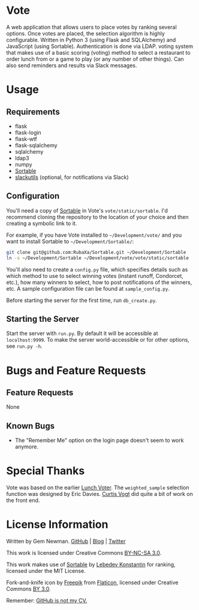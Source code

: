 Vote
====

A web application that allows users to place votes by ranking several options. Once votes are placed, the selection algorithm is highly configurable. Written in Python 3 (using Flask and SQLAlchemy) and JavaScript (using Sortable). Authentication is done via LDAP. voting system that makes use of a basic scoring (voting) method to select a restaurant to order lunch from or a game to play (or any number of other things). Can also send reminders and results via Slack messages.

Usage
=====

Requirements
------------

* flask
* flask-login
* flask-wtf
* flask-sqlalchemy
* sqlalchemy
* ldap3
* numpy
* [Sortable](https://github.com/RubaXa/Sortable/)
* [slackutils](https://github.com/spurll/slackutils/) (optional, for notifications via Slack)

Configuration
-------------

You'll need a copy of [Sortable](https://github.com/RubaXa/Sortable/) in Vote's `vote/static/sortable`. I'd recommend cloning the repository to the location of your choice and then creating a symbolic link to it.

For example, if you have Vote installed to `~/Development/vote/` and you want to install Sortable to `~/Development/Sortable/`:

```sh
git clone git@github.com:RubaXa/Sortable.git ~/Development/Sortable
ln -s ~/Development/Sortable ~/Development/vote/vote/static/sortable
```

You'll also need to create a `config.py` file, which specifies details such as which method to use to select winning votes (instant runoff, Condorcet, etc.), how many winners to select, how to post notifications of the winners, etc. A sample configuration file can be found at `sample_config.py`.

Before starting the server for the first time, run `db_create.py`.

Starting the Server
-------------------

Start the server with `run.py`. By default it will be accessible at `localhost:9999`. To make the server world-accessible or for other options, see `run.py -h`.

Bugs and Feature Requests
=========================

Feature Requests
----------------

None

Known Bugs
----------

* The "Remember Me" option on the login page doesn't seem to work anymore.

Special Thanks
==============

Vote was based on the earlier [Lunch Voter](https://github.com/spurll/lunch). The `weighted_sample` selection function was designed by Eric Davies. [Curtis Vogt](https://github.com/omus) did quite a bit of work on the front end.

License Information
===================

Written by Gem Newman. [GitHub](https://github.com/spurll/) | [Blog](http://www.startleddisbelief.com) | [Twitter](https://twitter.com/spurll)

This work is licensed under Creative Commons [BY-NC-SA 3.0](https://creativecommons.org/licenses/by-nc-sa/3.0/).

This work makes use of [Sortable](http://rubaxa.github.io/Sortable) by [Lebedev Konstantin](mailto:ibnRubaXa@gmail.com) for ranking, licensed under the MIT License.

Fork-and-knife icon by [Freepik](http://www.freepik.com) from [Flaticon](http://www.flaticon.com), licensed under Creative Commons [BY 3.0](https://creativecommons.org/licenses/by/3.0/).

Remember: [GitHub is not my CV.](https://blog.jcoglan.com/2013/11/15/why-github-is-not-your-cv/)
